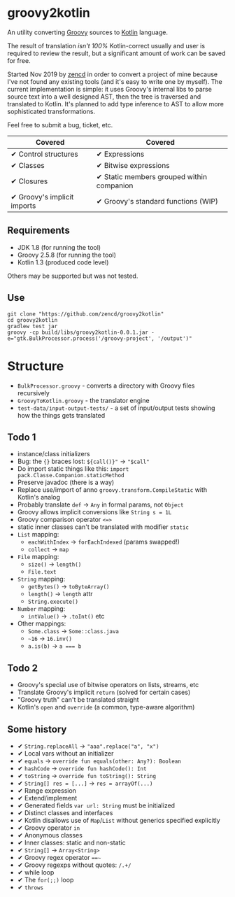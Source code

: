 # groovy2kotlin

An utility converting [Groovy](http://groovy-lang.org/) sources to [Kotlin](https://kotlinlang.org/) language.

The result of translation *isn't 100%* Kotlin-correct usually and user is required to review the result,
but a significant amount of work can be saved for free.

Started Nov 2019 by [zencd](https://github.com/zencd) in order to convert a project of mine
because I've not found any existing tools (and it's easy to write one by myself).
The current implementation is simple: it uses Groovy's internal
libs to parse source text into a well designed AST, then the tree is traversed and
translated to Kotlin. It's planned to add type inference to AST to allow more
sophisticated transformations.

Feel free to submit a bug, ticket, etc.

| Covered  | Covered
|----------|------------- 
| ✔ Control structures | ✔ Expressions
| ✔ Classes            | ✔ Bitwise expressions
| ✔ Closures           | ✔ Static members grouped within companion
| ✔ Groovy's implicit imports | ✔ Groovy's standard functions (WIP)

## Requirements

- JDK 1.8 (for running the tool)
- Groovy 2.5.8 (for running the tool)
- Kotlin 1.3 (produced code level)

Others may be supported but was not tested.

## Use

    git clone "https://github.com/zencd/groovy2kotlin"
    cd groovy2kotlin
    gradlew test jar
    groovy -cp build/libs/groovy2kotlin-0.0.1.jar -e="gtk.BulkProcessor.process('/groovy-project', '/output')"

# Structure

- `BulkProcessor.groovy` - converts a directory with Groovy files recursively
- `GroovyToKotlin.groovy` - the translator engine
- `test-data/input-output-tests/` - a set of input/output tests showing how the things gets translated

## Todo 1

- instance/class initializers
- Bug: the `{}` braces lost: `${call()}"` → `"$call"`
- Do import static things like this: `import pack.Classe.Companion.staticMethod`
- Preserve javadoc (there is a way)
- Replace use/import of anno `groovy.transform.CompileStatic` with Kotlin's analog
- Probably translate `def` → `Any` in formal params, not `Object`
- Groovy allows implicit conversions like `String s = 1L`
- Groovy comparison operator `<=>`
- static inner classes can't be translated with modifier `static`
- `List` mapping:
    - `eachWithIndex` → `forEachIndexed` (params swapped!)
    - `collect` → `map`
- `File` mapping:
    - `size()` → `length()`
    - `File.text`
- `String` mapping:
    - `getBytes()` → `toByteArray()`
    - `length()` → `length` attr
    - `String.execute()`
- `Number` mapping:
    - `intValue()` → `.toInt()` etc
- Other mappings:
    - `Some.class` → `Some::class.java`
    - `~16` → `16.inv()`
    - `a.is(b)` → `a === b`

## Todo 2

- Groovy's special use of bitwise operators on lists, streams, etc
- Translate Groovy's implicit `return` (solved for certain cases)
- "Groovy truth" can't be translated straight
- Kotlin's `open` and `override` (a common, type-aware algorithm)

## Some history

- ✔ `String.replaceAll` → `"aaa".replace("a", "x")`
- ✔ Local vars without an initializer
- ✔ `equals` → `override fun equals(other: Any?): Boolean`
- ✔ `hashCode` → `override fun hashCode(): Int`
- ✔ `toString` → `override fun toString(): String`
- ✔ `String[] res = [...]` → `res = arrayOf(...)`
- ✔ Range expression
- ✔ Extend/implement
- ✔ Generated fields `var url: String` must be initialized
- ✔ Distinct classes and interfaces
- ✔ Kotlin disallows use of `Map`/`List` without generics specified explicitly
- ✔ Groovy operator `in`
- ✔ Anonymous classes 
- ✔ Inner classes: static and non-static
- ✔ `String[]` → `Array<String>`
- ✔ Groovy regex operator `==~`
- ✔ Groovy regexps without quotes: `/.+/`
- ✔ while loop
- ✔ The `for(;;)` loop
- ✔ `throws`
